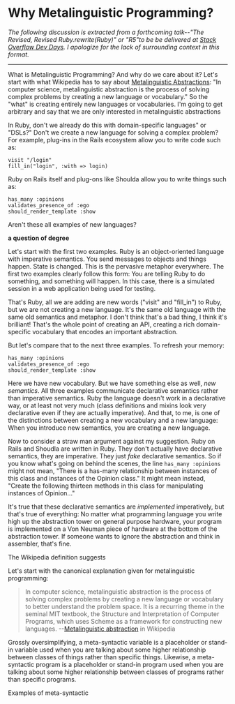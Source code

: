 Why Metalinguistic Programming?
===

*The following discussion is extracted from a forthcoming talk--"The Revised, Revised Ruby.rewrite(Ruby)" or "R5"to be be delivered at [Stack Overflow Dev Days](http://www.amiando.com/stackoverflowdevdays-toronto-can.html "Stack Overflow Dev Days Toronto - Carsonified"). I apologize for the lack of surrounding context in this format.*

---

What is Metalinguistic Programming? And why do we care about it? Let's start with what Wikipedia has to say about [Metalinguistic Abstractions](http://en.wikipedia.org/wiki/Metalinguistic_abstraction "Metalinguistic abstraction - Wikipedia, the free encyclopedia"): "In computer science, metalinguistic abstraction is the process of solving complex problems by creating a new language or vocabulary." So the "what" is creating entirely new languages or vocabularies. I'm going to get arbitrary and say that we are only interested in metalinguistic abstractions 

In Ruby, don't we already do this with domain-specific languages" or "DSLs?" Don't we create a new language for solving a complex problem? For example, plug-ins in the Rails ecosystem allow you to write code such as:

    visit "/login" 
    fill_in("login", :with => login) 
    
Ruby on Rails itself and plug-ons like Shoulda allow you to write things such as:

    has_many :opinions
    validates_presence_of :ego
    should_render_template :show

Aren't these all examples of new languages?

**a question of degree**

Let's start with the first two examples. Ruby is an object-oriented language with imperative semantics. You send messages to objects and things happen. State is changed. This is the pervasive metaphor everywhere. The first two examples clearly follow this form: You are telling Ruby to do something, and something will happen. In this case, there is a simulated session in a web application being used for testing.

That's Ruby, all we are adding are new words ("visit" and "fill\_in") to Ruby, but we are not creating a new language. It's the same old language with the same old semantics and metaphor. I don't think that's a bad thing, I think it's brilliant! That's the whole point of creating an API, creating a rich domain-specific vocabulary that encodes an important abstraction.

But let's compare that to the next three examples. To refresh your memory:

    has_many :opinions
    validates_presence_of :ego
    should_render_template :show

Here we have new vocabulary. But we have something else as well, *new semantics*. All three examples communicate declarative semantics rather than imperative semantics. Ruby the language doesn't work in a declarative way, or at least not very much (class definitions and mixins look very declarative even if they are actually imperative). And that, to me, is one of the distinctions between creating a new vocabulary and a new language: When you introduce new semantics, you are creating a new language.

Now to consider a straw man argument against my suggestion. Ruby on Rails and Shoudla are written in Ruby. They don't actually have declarative semantics, they are imperative. They just *fake* declarative semantics. So if you know what's going on behind the scenes, the line `has_many :opinions` might not mean, "There is a has-many relationship between instances of this class and instances of the Opinion class." It might mean instead, "Create the following thirteen methods in this class for manipulating instances of Opinion..."

It's true that these declarative semantics are *implemented* imperatively, but that's true of everything: No matter what programming language you write high up the abstraction tower on general purpose hardware, your program is implemented on a Von Neuman piece of hardware at the bottom of the abstraction tower. If someone wants to ignore the abstraction and think in assembler, that's fine.

The Wikipedia definition suggests

Let's start with the canonical explanation given for metalinguistic programming:

> In computer science, metalinguistic abstraction is the process of solving complex problems by creating a new language or vocabulary to better understand the problem space. It is a recurring theme in the seminal MIT textbook, the Structure and Interpretation of Computer Programs, which uses Scheme as a framework for constructing new languages. --[Metalinguistic abstraction](http://en.wikipedia.org/wiki/Metalinguistic_abstraction) in Wikipedia

Grossly oversimplifying, a meta-syntactic variable is a placeholder or stand-in variable used when you are talking about some higher relationship between classes of things rather than specific things. Likewise, a meta-syntactic program is a placeholder or stand-in program  used when you are talking about some higher relationship between classes of programs rather than specific programs.

Examples of meta-syntactic 